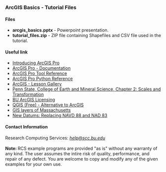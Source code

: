 <html>
<head>
  <link rel="stylesheet" href="/scc/examples.css">
</head>

<body>
<h3>ArcGIS Basics - Tutorial Files</h3>

<h4>Files</h4>

<ul>
<li><b>arcgis_basics.pptx</b> - Powerpoint presentation.</li>
<li><b>tutorial_files.zip</b> - ZIP file containing Shapefiles and CSV file used in the tutorial.</li>
</ul>


<h4>Useful link</h4>

<ul>
<li><a href="https://pro.arcgis.com/en/pro-app/get-started/introducing-arcgis-pro.htm">Introducing ArcGIS Pro</a></li>
<li><a href="https://pro.arcgis.com/en/pro-app/help/main/welcome-to-the-arcgis-pro-app-help.htm">ArcGIS Pro - Documentation</a></li>
<li><a href="https://pro.arcgis.com/en/pro-app/tool-reference/main/arcgis-pro-tool-reference.htm">ArcGIS Pro Tool Reference</a></li>
<li><a href="https://pro.arcgis.com/en/pro-app/arcpy/main/arcgis-pro-arcpy-reference.htm">ArcGIS Pro Python Reference</a></li>
<li><a href="https://learn.arcgis.com/en/gallery/">ArcGIS - Lesson Gallery</a></li>
<li><a href="https://www.e-education.psu.edu/natureofgeoinfo/c2.html"> Penn State, College of Earth and Mineral Science, Chapter 2: Scales and Transformation</a></li>
<li><a href="http://www.bu.edu/casit/information/purchasing-software/"> BU ArcGIS Licensing</a></li>
<li><a href="https://www.qgis.org"> QGIS (Free) - Alternative to ArcGIS</a></li>
<li><a href="https://www.mass.gov/service-details/massgis-data-layers"> GIS layers of Massachusetts</a></li>
<li><a href="https://www.ngs.noaa.gov/datums/newdatums/index.shtml">New Datums: Replacing NAVD 88 and NAD 83</a></li>

</ul>

<h4>Contact Information</h4>

Research Computing Services: <em>help@scc.bu.edu</em>
<br><br>
<b>Note: </b>RCS example programs are provided "as is" without any warranty of any kind. The user assumes the intire risk of quality, performance, and repair of any defect. You are welcome to copy and modify any of the given examples for your own use. 

</body>
</html>

